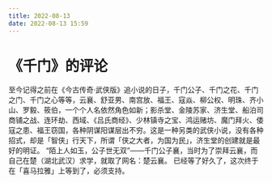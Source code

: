 ```yaml
---
title: 2022-08-13
date: 2022-08-13 15:59
---
```


# 《千门》的评论

至今记得之前在《今古传奇·武侠版》追小说的日子，千门公子、千门之花、千门之门、千门之心等等，云襄、舒亚男、南宫放、福王、寇焱、柳公权、明珠、齐小山、罗毅、筱伯，一个个人名依然角色如新；影杀堂、金陵苏家、济生堂、船泊司商铺之战、连环劫、西域、《吕氏商经》、少林镇寺之宝、鸿运赌坊、魔门拜火、倭寇之患、福王窃国，各种阴谋阳谋层出不穷。这是一种另类的武侠小说，没有各种招式，却是「智侠」行天下，所谓「侠之大者，为国为民」，济生堂的创建就是最好的明证。
“陌上人如玉，公子世无双”——千门公子襄，当时为了崇拜云襄，而自己在楚（湖北武汉）求学，就取了网名：楚云襄。
已经等了好久了，这次终于在「喜马拉雅」上等到了，必须支持。